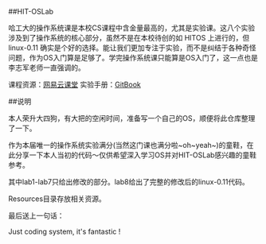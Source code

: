 ##HIT-OSLab

哈工大的操作系统课是本校CS课程中含金量最高的，尤其是实验课。这八个实验涉及到了操作系统的核心部分，虽然不是在本校待创的如 HITOS 上进行的，但 linux-0.11 确实是个好的选择。能让我们更加专注于实验，而不是纠结于各种奇怪问题，作为OS入门算是足够了。学完操作系统课只能算是OS入门了，这一点也是李志军老师一直强调的。

课程资源：[网易云课堂](http://mooc.study.163.com/course/HIT-1000002004)
实验手册：[GitBook](https://traitorousfc.gitbooks.io/hit-oslab-manual/content/index.html)

##说明

本人荣升大四狗，有大把的空闲时间，准备写一个自己的OS，顺便将此仓库整理了一下。

作为本届唯一的操作系统实验满分(当然这门课也满分啦~oh~yeah~)的童鞋，在此分享一下本人当初的代码～仅供希望深入学习OS并对HIT-OSLab感兴趣的童鞋参考。

其中lab1-lab7只给出修改的部分。lab8给出了完整的修改后的linux-0.11代码。

Resources目录存放相关资源。

最后送上一句话：

Just coding system, it's fantastic !